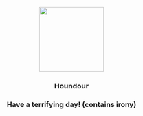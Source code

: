 <p align="center">
    <img src="https://raw.githubusercontent.com/PokeAPI/sprites/master/sprites/pokemon/228.png" width="150" height="150">
</p>
<h3 align="center"> <b>Houndour</b></h3>
<h3 align="center">Have a terrifying day! (contains irony)</h3>
